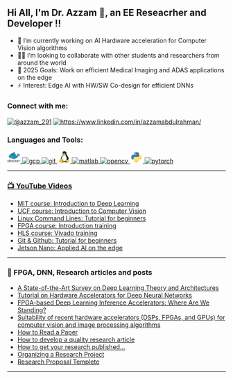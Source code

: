 ## Hi All, I'm Dr. Azzam 👋, an EE Reseacrher and Developer !!

- 🔭 I’m currently working on AI Hardware acceleration for Computer Vision algorithms 
- 👨‍💻 I’m looking to collaborate with other students and researchers from around the world
- 🥅 2025 Goals: Work on efficient Medical Imaging and ADAS applications on the edge
- ⚡ Interest: Edge AI with HW/SW Co-design for efficient DNNs


### Connect with me:

<p align="left">
<a href="https://x.com/Dr_elec_Azzam" target="blank"><img align="center" src="https://raw.githubusercontent.com/rahuldkjain/github-profile-readme-generator/master/src/images/icons/Social/twitter.svg" alt="@azzam_291" height="20" width="28" /></a>
<a href="https://www.linkedin.com/in/azzamabdulrahman/" target="blank"><img align="center" src="https://raw.githubusercontent.com/rahuldkjain/github-profile-readme-generator/master/src/images/icons/Social/linked-in-alt.svg" alt="https://www.linkedin.com/in/azzamabdulrahman/" height="20" width="28" /></a>
</p>

### Languages and Tools:

<p align="left">
<a href="https://www.docker.com/" target="_blank" rel="noreferrer"> <img src="https://raw.githubusercontent.com/devicons/devicon/master/icons/docker/docker-original-wordmark.svg" alt="docker" width="30" height="28" /> </a> 
<a href="https://cloud.google.com" target="_blank" rel="noreferrer"> <img src="https://www.vectorlogo.zone/logos/google_cloud/google_cloud-icon.svg" alt="gcp" width="30" height="28" /> </a> 
<a href="https://git-scm.com/" target="_blank" rel="noreferrer"> <img src="https://www.vectorlogo.zone/logos/git-scm/git-scm-icon.svg" alt="git" width="30" height="28" /> </a>
<a href="https://www.linux.org/" target="_blank" rel="noreferrer"> <img src="https://raw.githubusercontent.com/devicons/devicon/master/icons/linux/linux-original.svg" alt="linux" width="30" height="28" /> </a> 
<a href="https://www.mathworks.com/" target="_blank" rel="noreferrer"> <img src="https://upload.wikimedia.org/wikipedia/commons/2/21/Matlab_Logo.png" alt="matlab" width="30" height="28" /> </a> 
<a href="https://opencv.org/" target="_blank" rel="noreferrer"> <img src="https://www.vectorlogo.zone/logos/opencv/opencv-icon.svg" alt="opencv" width="30" height="28" /> </a>
<a href="https://www.python.org" target="_blank" rel="noreferrer"> <img src="https://raw.githubusercontent.com/devicons/devicon/master/icons/python/python-original.svg" alt="python" width="30" height="28" /> </a> 
<a href="https://pytorch.org/" target="_blank" rel="noreferrer"> <img src="https://www.vectorlogo.zone/logos/pytorch/pytorch-icon.svg" alt="pytorch" width="30" height="28" / </a> 
</p>

---

### 📺 YouTube Videos 

<!-- YOUTUBE:START -->
- [MIT course: Introduction to Deep Learning](https://www.youtube.com/playlist?list=PLtBw6njQRU-rwp5__7C0oIVt26ZgjG9NI)
- [UCF course: Introduction to Computer Vision](https://www.youtube.com/playlist?list=PLd3hlSJsX_Ikm5il1HgmDB_z62BeoikFX)
- [Linux Command Lines: Tutorial for beginners](https://www.youtube.com/playlist?list=PLS1QulWo1RIb9WVQGJ_vh-RQusbZgO_As)
- [FPGA course: Introduction training](https://www.youtube.com/playlist?list=PLo7bVbJhQ6qxesicBHQwSl4nYOMJO2CHw)
- [HLS course: Vivado training](https://www.youtube.com/playlist?list=PLo7bVbJhQ6qzK6ELKCm8H_WEzzcr5YXHC)
- [Git & Github: Tutorial for beginners](https://www.youtube.com/playlist?list=PLeo1K3hjS3usJuxZZUBdjAcilgfQHkRzW)
- [Jetson Nano: Applied AI on the edge](https://www.youtube.com/playlist?list=PLGs0VKk2DiYxP-ElZ7-QXIERFFPkOuP4_)
<!-- YOUTUBE:END -->

---

### 📕 FPGA, DNN, Research articles and posts

<!-- BLOG-POST-LIST:START -->
- [A State-of-the-Art Survey on Deep Learning Theory and Architectures](https://www.mdpi.com/2079-9292/8/3/292?ref=https://githubhelp.com)
- [Tutorial on Hardware Accelerators for Deep Neural Networks](https://eyeriss.mit.edu/tutorial.html?source=post_page---------------------------)
- [FPGA-based Deep Learning Inference Accelerators: Where Are We Standing?](https://dl.acm.org/doi/10.1145/3613963)
- [Suitability of recent hardware accelerators (DSPs, FPGAs, and GPUs) for computer vision and image processing algorithms](https://www.sciencedirect.com/science/article/pii/S0923596518303606)
- [How to Read a Paper](https://web.stanford.edu/class/cs245/readings/how-to-read-a-paper.pdf)
- [How to develop a quality research article](https://reader.elsevier.com/reader/sd/pii/S0268401221001195?token=8422AA019005983F04BC92B9D67AD7EBC05A95F2C78F367A9F1FC429B7EF03681FBA16596AECA0D1B3089EA741A946AA&originRegion=us-east-1&originCreation=20220112082659)
- [How to get your research published…](https://www.elsevier.com/?a=91173)
- [Organizing a Research Project](https://twp.duke.edu/sites/twp.duke.edu/files/file-attachments/research_project.pdf)
- [Research Proposal Templete](https://faculty.ksu.edu.sa/sites/default/files/ccis_rp_template_dec2017.pdf)
<!-- BLOG-POST-LIST:END -->

---

</details>

[website]: https://azzam.page
[linkedin]: https://www.linkedin.com/in/azzamabdulrahman/
